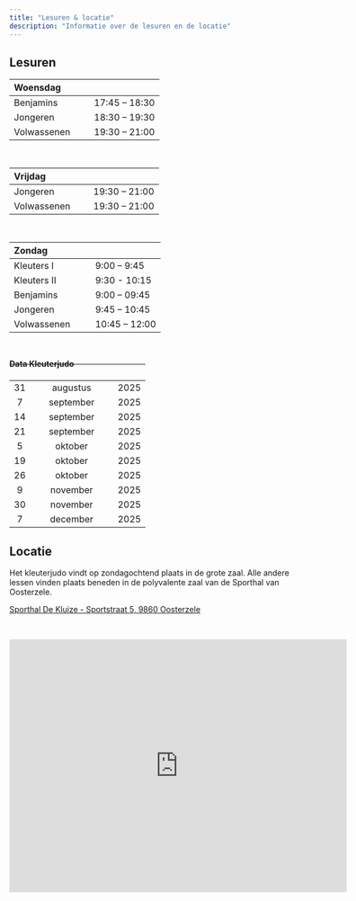 ```yaml
---
title: "Lesuren & locatie"
description: "Informatie over de lesuren en de locatie"
---
```


## Lesuren

| Woensdag &nbsp; &nbsp; &nbsp; &nbsp; &nbsp; |               |
| :------------------------------------------ | :------------ |
| Benjamins                                   | 17:45 – 18:30 |
| Jongeren                                    | 18:30 – 19:30 |
| Volwassenen                                 | 19:30 – 21:00 |

&nbsp;

| Vrijdag &nbsp; &nbsp; &nbsp; &nbsp; &nbsp; &nbsp; &nbsp; &nbsp; |               |
| :-------------------------------------------------------------- | :------------ |
| Jongeren                                                        | 19:30 – 21:00 |
| Volwassenen                                                     | 19:30 – 21:00 |

&nbsp;

| Zondag &nbsp; &nbsp; &nbsp; &nbsp; &nbsp; &nbsp; &nbsp; &nbsp; |               |
| :------------------------------------------------------------- | :------------ |
| Kleuters I                                                     | 9:00 – 9:45   |
| Kleuters II                                                    | 9:30 - 10:15  |
| Benjamins                                                      | 9:00 – 09:45  |
| Jongeren                                                       | 9:45 – 10:45  |
| Volwassenen                                                    | 10:45 – 12:00 |

&nbsp;

<p style="margin-bottom:-1.5rem;"><strong>Data Kleuterjudo</strong></p>

|     | <span style="visibility:hidden;">Data Kleuterjudo</span> |      |
| :-: | :------------------------------------------------------: | ---- |
| 31  |                         augustus                         | 2025 |
|  7  |                        september                         | 2025 |
| 14  |                        september                         | 2025 |
| 21  |                        september                         | 2025 |
|  5  |                         oktober                          | 2025 |
| 19  |                         oktober                          | 2025 |
| 26  |                         oktober                          | 2025 |
|  9  |                         november                         | 2025 |
| 30  |                         november                         | 2025 |
|  7  |                         december                         | 2025 |

## Locatie

Het kleuterjudo vindt op zondagochtend plaats in de grote zaal. Alle andere lessen vinden plaats beneden in de polyvalente zaal van de Sporthal van Oosterzele.

<!-- Of gewoon HTML gebruiken -->
<a href="https://maps.app.goo.gl/Q8AyenhvYdnUiAMu7" target="_blank" rel="noopener noreferrer">
  Sporthal De Kluize - Sportstraat 5, 9860 Oosterzele
</a>

&nbsp;

<iframe src="https://www.google.com/maps/embed?pb=!1m18!1m12!1m3!1d5028.140722535339!2d3.7947159999999998!3d50.9409118!2m3!1f0!2f0!3f0!3m2!1i1024!2i768!4f13.1!3m3!1m2!1s0x47c30ac89903fe31%3A0x224c3b92638a84a9!2sSporthal%20De%20Kluize!5e0!3m2!1sen!2sbe!4v1755594562793!5m2!1sen!2sbe" width="600" height="450" style="border:0;" allowfullscreen="" loading="lazy" referrerpolicy="no-referrer-when-downgrade"></iframe>
